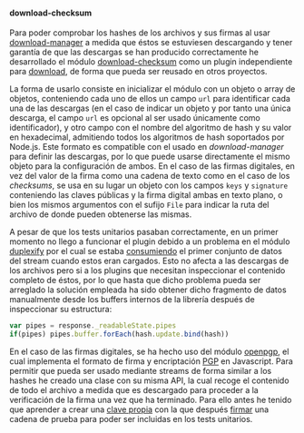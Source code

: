 #### download-checksum

Para poder comprobar los hashes de los archivos y sus firmas al usar
[download-manager](download-manager.html) a medida que éstos se estuviesen
descargando y tener garantía de que las descargas se han producido correctamente
he desarrollado el módulo
[download-checksum](https://github.com/piranna/download-checksum) como un plugin
independiente para [download](https://github.com/kevva/download), de forma que
pueda ser reusado en otros proyectos.

La forma de usarlo consiste en inicializar el módulo con un objeto o array de
objetos, conteniendo cada uno de ellos un campo `url` para identificar cada una
de las descargas (en el caso de indicar un objeto y por tanto una única descarga,
el campo `url` es opcional al ser usado únicamente como identificador), y otro
campo con el nombre del algoritmo de hash y su valor en hexadecimal, admitiendo
todos los algoritmos de hash soportados por Node.js. Este formato es compatible
con el usado en *download-manager* para definir las descargas, por lo que puede
usarse directamente el mismo objeto para la configuración de ambos. En el caso
de las firmas digitales, en vez del valor de la firma como una cadena de texto
como en el caso de los *checksums*, se usa en su lugar un objeto con los campos
`keys` y `signature` conteniendo las claves públicas y la firma digital ambas en
texto plano, o bien los mismos argumentos con el sufijo `File` para indicar la
ruta del archivo de donde pueden obtenerse las mismas.

A pesar de que los tests unitarios pasaban correctamente, en un primer momento
no llego a funcionar el plugin debido a un problema en el módulo
[duplexify](https://github.com/mafintosh/duplexify) por el cual se estaba
[consumiendo](https://github.com/kevva/download/issues/83) el primer conjunto de
datos del stream cuando estos eran cargados. Esto no afecta a las descargas de
los archivos pero si a los plugins que necesitan inspeccionar el contenido
completo de éstos, por lo que hasta que dicho problema pueda ser arreglado la
solución empleada ha sido obtener dicho fragmento de datos manualmente desde los
buffers internos de la librería después de inspeccionar su estructura:

```Javascript
var pipes = response._readableState.pipes
if(pipes) pipes.buffer.forEach(hash.update.bind(hash))
```

En el caso de las firmas digitales, se ha hecho uso del módulo
[openpgp](https://github.com/openpgpjs/openpgpjs), el cual implementa el formato
de firma y encriptación [PGP](http://tools.ietf.org/html/rfc4880) en Javascript.
Para permitir que pueda ser usado mediante streams de forma similar a los hashes
he creado una clase con su misma API, la cual recoge el contenido de todo el
archivo a medida que es descargado para proceder a la verificación de la firma
una vez que ha terminado. Para ello antes he tenido que aprender a crear una
[clave propia](https://www.gnupg.org/gph/en/manual/c14.html#AEN25) con la que
después [firmar](https://www.gnupg.org/gph/en/manual/x135.html#AEN152) una
cadena de prueba para poder ser incluidas en los tests unitarios.
